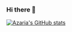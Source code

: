 ### Hi there 👋

[![Azaria's GitHub stats](https://github-readme-stats.vercel.app/api?username=azariak)](https://github.com/azariak/github-readme-stats)

<!--
**azariak/azariak** is a ✨ _special_ ✨ repository because its `README.md` (this file) appears on your GitHub profile.

Here are some ideas to get you started:

- 🔭 I’m currently working on ...
- 🌱 I’m currently learning ...
- 👯 I’m looking to collaborate on ...
- 🤔 I’m looking for help with ...
- 💬 Ask me about ...
- 📫 How to reach me: ...
- 😄 Pronouns: ...
- ⚡ Fun fact: ...
-->
